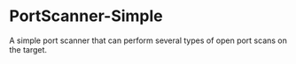 # PortScanner-Simple
A simple port scanner that can perform several types of open port scans on the target.
